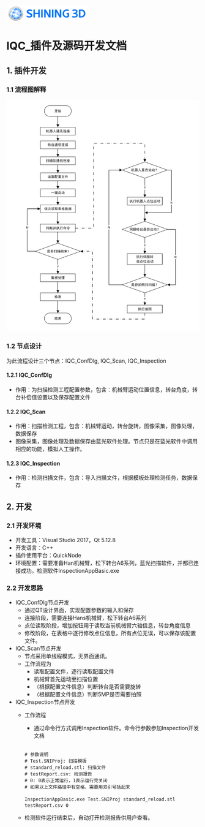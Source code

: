 ![](images/image1.png)
# IQC_插件及源码开发文档
## 1. 插件开发
### 1.1 流程图解释
![](images/2024-03-13-11-29-57.png)
### 1.2 节点设计
为此流程设计三个节点：IQC_ConfDlg, IQC_Scan, IQC_Inspection
#### 1.2.1 IQC_ConfDlg
- 作用：为扫描检测工程配置参数，包含：机械臂运动位置信息，转台角度，转台补偿值设置以及保存配置文件
#### 1.2.2 IQC_Scan
- 作用：扫描检测工程，包含：机械臂运动，转台旋转，图像采集，图像处理，数据保存
- 图像采集，图像处理及数据保存由蓝光软件处理。节点只是在蓝光软件中调用相应的功能，模拟人工操作。
#### 1.2.3 IQC_Inspection
- 作用：检测扫描文件，包含：导入扫描文件，根据模板处理检测任务，数据保存
## 2. 开发 
### 2.1 开发环境
- 开发工具：Visual Studio 2017，Qt 5.12.8
- 开发语言：C++
- 插件使用平台：QuickNode
- 环境配置：需要准备Han机械臂，松下转台A6系列，蓝光扫描软件，并都已连接成功。检测软件InspectionAppBasic.exe
### 2.2 开发思路
- IQC_ConfDlg节点开发
  - 通过QT设计界面，实现配置参数的输入和保存
  - 连接阶段，需要连接Hans机械臂，松下转台A6系列
  - 点位读取阶段，增加按钮用于读取当前机械臂六轴信息，转台角度信息
  - 修改阶段，在表格中逐行修改点位信息，所有点位无误，可以保存该配置文件。
- IQC_Scan节点开发
  - 节点采用单线程模式，无界面通讯。
  - 工作流程为
    - 读取配置文件，逐行读取配置文件
    - 机械臂首先运动至扫描位置
    - （根据配置文件信息）判断转台是否需要旋转
    - （根据配置文件信息）判断5MP是否需要拍照
- IQC_Inspection节点开发
  - 工作流程
    - 通过命令行方式调用Inspection软件。命令行参数参加Inspection开发文档
    
    ```shell
    
    # 参数说明
    # Test.SNIProj: 扫描模板
    # standard_reload.stl: 扫描文件
    # testReport.csv: 检测报告
    # 0: 0表示正常运行，1表示运行完关闭
    # 如果以上文件路径中有空格，需要用双引号括起来
    
    InspectionAppBasic.exe Test.SNIProj standard_reload.stl testReport.csv 0
    ```
   - 检测软件运行结束后，自动打开检测报告供用户查看。
